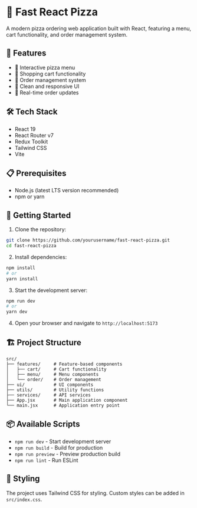# 🍕 Fast React Pizza

A modern pizza ordering web application built with React, featuring a menu, cart functionality, and order management system.

## 🚀 Features

- 🍕 Interactive pizza menu
- 🛒 Shopping cart functionality
- 📝 Order management system
- 🎨 Clean and responsive UI
- 🔄 Real-time order updates

## 🛠️ Tech Stack

- React 19
- React Router v7
- Redux Toolkit
- Tailwind CSS
- Vite

## 📋 Prerequisites

- Node.js (latest LTS version recommended)
- npm or yarn

## 🚀 Getting Started

1. Clone the repository:

```bash
git clone https://github.com/yourusername/fast-react-pizza.git
cd fast-react-pizza
```

2. Install dependencies:

```bash
npm install
# or
yarn install
```

3. Start the development server:

```bash
npm run dev
# or
yarn dev
```

4. Open your browser and navigate to `http://localhost:5173`

## 🏗️ Project Structure

```
src/
├── features/     # Feature-based components
│   ├── cart/     # Cart functionality
│   ├── menu/     # Menu components
│   └── order/    # Order management
├── ui/           # UI components
├── utils/        # Utility functions
├── services/     # API services
├── App.jsx       # Main application component
└── main.jsx      # Application entry point
```

## 📦 Available Scripts

- `npm run dev` - Start development server
- `npm run build` - Build for production
- `npm run preview` - Preview production build
- `npm run lint` - Run ESLint

## 🎨 Styling

The project uses Tailwind CSS for styling. Custom styles can be added in `src/index.css`.
